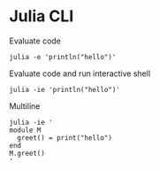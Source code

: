 # Julia CLI

Evaluate code

```shell
julia -e 'println("hello")'
```

Evaluate code and run interactive shell

```shell
julia -ie 'println("hello")'
```

Multiline

```shell
julia -ie '
module M
  greet() = print("hello")
end
M.greet()
'
```
